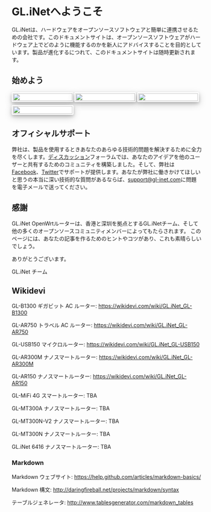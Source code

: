 # GL.iNetへようこそ

GL.iNetは、ハードウェアをオープンソースソフトウェアと簡単に連携させるための会社です。このドキュメントサイトは、オープンソースソフトウェアがハードウェア上でどのように機能するのかを新人にアドバイスすることを目的としています。製品が進化するにつれて、このドキュメントサイトは随時更新されます。
<style>
    .row1, .row2 {
	font-family: 'Lato', sans-serif;
	font-size: 15px !important;
	display: block;
	margin: 0px;
}
    .row-box {
	float: left;
	width: 100%;
	margin-bottom: 25px;
	display: grid;
	grid-template-columns: 33% 33% 33%;
	grid-template-rows: 50% 50%;
}
    .box-0, .box-1, .box-2, .box-3, .box-4, .box-5, .box-6 {
    float: left;
    width: 95%;
    margin-right: 2%;
    margin-bottom: 5%;
    background-color: #FFFFFF;
    box-shadow: 0 4px 8px 0 rgba(0, 0, 0, 0.2), 0 6px 20px 0 rgba(0,0,     0, 0.19);
    border-radius: 3px;
    border-style: solid;
    border-color: #ffffff
}
	.box-0:hover, .box-1:hover, .box-2:hover, .box-3:hover, .box-4:hover, .box-5:hover, .box-6:hover {
    border-color: #b6bde3 !important;
}
	@media only screen and (max-width: 30em) {
    	.row-box {
        grid-template-columns: 50% 50%;
        grid-template-rows: 33% 33% 33%;
    	}
}
</style>

<h2>始めよう</h2>
<div class="row1">
	<div class="row-box">
        <div class="box-0">
            <a href="https://docs.gl-inet.com/jp/3/setup/mini_router/first-time_setup/">
            	<img src="https://static.gl-inet.com/docs/jp/3/home/mini.png" width=100%>
            </a>
        </div>
		<div class="box-1">
    		<a href="https://docs.gl-inet.com/jp/3/setup/slate/first-time_setup/">
            	<img src="https://static.gl-inet.com/docs/en/3/home/docs_icon_750s.png" width=100%>
            </a>
    	</div>
    	<div class="box-2">
    		<a href="https://docs.gl-inet.com/jp/3/setup/travel_ac_router/first-time_setup/">
            	<img src="https://static.gl-inet.com/docs/en/3/home/docs_icon_750.png" width=100%>
            </a>
    	</div>
		<div class="box-3">
    		<a href="https://docs.gl-inet.com/ja/3/setup/brume/first-time_setup/">
            	<img src="https://static.gl-inet.com/docs/en/3/home/docs_icon_mv1000.png" width=100%>
            </a>
		</div>
	</div>
</div>
<br>
<h2 id="official-support">オフィシャルサポート</h2>
<p>弊社は、製品を使用するときあなたのあらゆる技術的問題を解決するために全力を尽くします。<a href="https://forum.gl-inet.com/">ディスカッション</a>フォーラムでは、あなたのアイデアを他のユーザーと共有するためのコミュニティを構築しました。そして、弊社は<a href="https://www.facebook.com/gl.inet.wifi/">Facebook</a>、<a href="https://twitter.com/GLiNetWiFi">Twitter</a>でサポートが提供します。あなたが弊社に働きかけてほしいと思うの本当に深い技術的な質問があるならば、<a href=mailto:support@gl-inet.com>support@gl-inet.com</a>に問題を電子メールで送ってください。</p>
<h2 id="thank-you">感謝</h2>
<p>GL.iNet OpenWrtルーターは、香港と深圳を拠点とするGL.iNetチーム、そして他の多くのオープンソースコミュニティメンバーによってもたらされます。 このページには、あなたの記事を作るためのヒントやコツがあり、これも素晴らしいでしょう。</p>
<p>ありがとうございます。 

GL.iNet チーム</p>
<h2 id="wikidevi">Wikidevi</h2>
<p>GL-B1300 ギガビット AC ルーター: <a href="https://wikidevi.com/wiki/GL.iNet_GL-B1300">https://wikidevi.com/wiki/GL.iNet_GL-B1300</a></p>
<p>GL-AR750 トラベル AC ルーター: <a href="https://wikidevi.com/wiki/GL.iNet_GL-AR750">https://wikidevi.com/wiki/GL.iNet_GL-AR750</a></p>
<p>GL-USB150 マイクロルーター: <a href="https://wikidevi.com/wiki/GL.iNet_GL-USB150">https://wikidevi.com/wiki/GL.iNet_GL-USB150</a></p>
<p>GL-AR300M ナノスマートルーター: <a href="https://wikidevi.com/wiki/GL.iNet_GL-AR300M">https://wikidevi.com/wiki/GL.iNet_GL-AR300M</a></p>
<p>GL-AR150 ナノスマートルーター: <a href="https://wikidevi.com/wiki/GL.iNet_GL-AR150">https://wikidevi.com/wiki/GL.iNet_GL-AR150</a></p>
<p>GL-MiFi 4G スマートルーター: TBA</p>
<p>GL-MT300A ナノスマートルーター: TBA</p>
<p>GL-MT300N-V2 ナノスマートルーター: TBA</p>
<p>GL-MT300N ナノスマートルーター: TBA</p>
<p>GL.iNet 6416 ナノスマートルーター: TBA</p>
<h3 id="markdown">Markdown</h3>
<p>Markdown ウェブサイト: <a href="https://help.github.com/articles/markdown-basics/">https://help.github.com/articles/markdown-basics/</a></p>
<p>Markdown 構文: <a href="http://daringfireball.net/projects/markdown/syntax">http://daringfireball.net/projects/markdown/syntax</a></p>
<p>テーブルジェネレータ: <a href="http://www.tablesgenerator.com/markdown_tables">http://www.tablesgenerator.com/markdown_tables</a></p>






